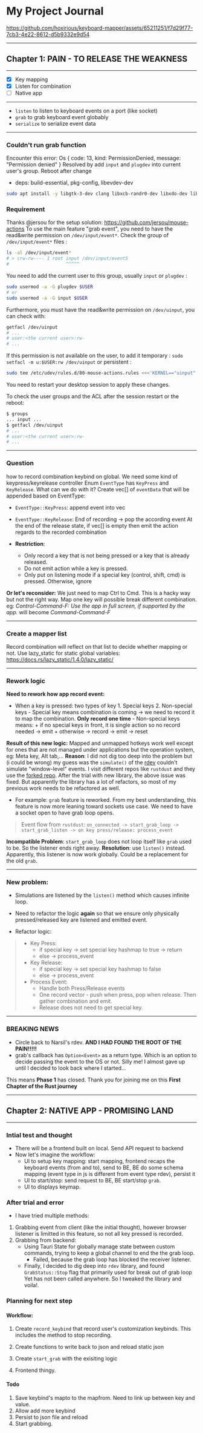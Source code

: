 # My Project Journal


https://github.com/hoxirious/keyboard-mapper/assets/65211251/f7d29f77-7cb3-4e22-8612-d5b9332e9d54



---

## Chapter 1: PAIN - TO RELEASE THE WEAKNESS

---

- [x] Key mapping
- [x] Listen for combination
- [ ] Native app

---

- `listen` to listen to keyboard events on a port (like socket)
- `grab` to grab keyboard event globably
- `serialize` to serialize event data

---

### Couldn't run grab function

Encounter this error: Os { code: 13, kind: PermissionDenied, message: "Permission denied" }
Resolved by add `input` and `plugdev` into current user's group. Reboot after change

- deps: build-essential, pkg-config, libevdev-dev

```bash
sudo apt install -y libgtk-3-dev clang libxcb-randr0-dev libxdo-dev libxfixes-dev libxcb-shape0-dev libxcb-xfixes0-dev
```

### Requirement

Thanks @jersou for the setup solution: <https://github.com/jersou/mouse-actions>
To use the main feature "grab event", you need to have the read&write permission
on `/dev/input/event*`. Check the group of `/dev/input/event*` files :

```bash
ls -al /dev/input/event*
# > crw-rw---- 1 root input /dev/input/event5
#                     ^^^^^
```

You need to add the current user to this group, usually `input` or `plugdev` :

```bash
sudo usermod -a -G plugdev $USER
# or
sudo usermod -a -G input $USER
```

Furthermore, you must have the read&write permission on `/dev/uinput`, you can
check with:

```bash
getfacl /dev/uinput
# ...
# user:<the current user>:rw-
# ...
```

If this permission is not available on the user, to add it
temporary : `sudo setfacl -m u:$USER:rw /dev/uinput` or persistent :

```bash
sudo tee /etc/udev/rules.d/80-mouse-actions.rules <<<'KERNEL=="uinput", SUBSYSTEM=="misc", TAG+="uaccess", OPTIONS+="static_node=uinput"'
```

You need to restart your desktop session to apply these changes.

To check the user groups and the ACL after the session restart or the reboot:

```bash
$ groups
... input ...
$ getfacl /dev/uinput
# ...
# user:<the current user>:rw-
# ...
```

---

### Question

how to record combination keybind on global. We need some kind of keypress/keyrelease controller
Enum `EventType` has `KeyPress` and `KeyRelease`. What can we do with it?
Create vec[] of `eventData` that will be appended based on EventType:

- `EventType::KeyPress`: append event into vec
- `EventType::KeyRelease`: End of recording -> pop the according event
At the end of the release state, if vec[] is empty then emit the action regards to the recorded combination

- **Restriction**:
  - Only record a key that is not being pressed or a key that is already released.
  - Do not emit action while a key is pressed.
  - Only put on listening mode if a special key (control, shift, cmd) is pressed. Otherwise, ignore

**Or let's reconsider:**
We just need to map Ctrl to Cmd. This is a hacky way but not the right way. Map one key will possible break different combination. eg: _Control-Command-F: Use the app in full screen, if supported by the app._ will become _Command-Command-F_

---

### Create a mapper list

Record combination will reflect on that list to decide whether mapping or not.
Use lazy_static for static global variables: <https://docs.rs/lazy_static/1.4.0/lazy_static/>

---

### Rework logic

**Need to rework how app record event:**

- When a key is pressed: two types of key
      1. Special keys
      2. Non-special keys
      - Special key means combination is coming -> we need to record it to map the combination. **Only record one time**
      - Non-special keys means:
          + if no special keys in front, it is single action so no record needed -> emit
          + otherwise -> record -> emit -> reset

**Result of this new logic:** Mapped and unmapped hotkeys work well except for ones that are not managed under applications but the operation system, eg: Meta key, Alt tab,...
**Reason**: I did not dig too deep into the problem but (i could be wrong) my guess was the `simulate()` of the [rdev](https://github.com/Narsil/rdev) couldn't simulate "window-level" events. I visit different repos like `rustdust` and they use the [forked repo](https://github.com/fufesou/rdev). After the trial with new library, the above issue was fixed. But apparently the library has a lot of refactors, so most of my previous work needs to be refactored as well.

- For example: `grab` feature is reworked. From my best understanding, this feature is now more leaning toward sockets use case. We need to have a socket open to have grab loop opens.

> Event flow from `rustdust`: `on_connected -> start_grab_loop -> start_grab_listen -> on key press/release: process_event`

**Incompatible Problem**: `start_grab_loop` does not loop itself like `grab` used to be. So the listener ends right away.
**Resolution**: use `listen()` instead. Apparently, this listener is now work globally. Could be a replacement for the old `grab`.

---

### New problem:

- Simulations are listened by the `listen()` method which causes infinite loop.
- Need to refactor the logic **again** so that we ensure only physically pressed/released key are listened and emitted event.

- Refactor logic:

> - Key Press:
>   - if special key -> set special key hashmap to true -> return
>   - else -> process_event
> - Key Release:
>   - if special key -> set special key hashmap to false
>   - else -> process_event
> - Process Event:
>   - Handle both Press/Release events
>   - One record vector - push when press, pop when release. Then gather combination and emit.
>   - Release does not need to get special key.

---

### BREAKING NEWS

- Circle back to Narsil's rdev. **AND I HAD FOUND THE ROOT OF THE PAIN!!!!!**
- grab's callback has `Option<Event>` as a return type. Which is an option to decide passing the event to the OS or not. Silly me! I almost gave up until I decided to look back where I started...

This means **Phase 1** has closed. Thank you for joining me on this **First Chapter of the Rust journey**

---

## Chapter 2: NATIVE APP - PROMISING LAND

---

### Intial test and thought

- There will be a frontend built on local. Send API request to backend
- Now let's imagine the workflow:
  - UI to setup key mapping: start mapping, frontend recaps the keyboard events (from and to), send to BE, BE do some schema mapping (event type in js is different from event type rdev), persist it
  - UI to start/stop: send request to BE, BE start/stop `grab`.
  - UI to displays keymap.

### After trial and error

- I have tried multiple methods:
1. Grabbing event from client (like the initial thought), however browser listener is limitted in this feature, so not all key pressed is recorded.
2. Grabbing from backend:
    - Using Tauri State for globally manage state between custom commands, trying to keep a global channel to end the the grab loop.
        - Failed, because the grab loop has blocked the receiver listener.
    - Finally, I decided to dig deep into `rdev` library, and found `GrabStatus::Stop` flag that primarily used for break out of grab loop
    Yet has not been called anywhere. So I tweaked the library and voila!.

### Planning for next step

#### Workflow:

1. Create `record_keybind` that record user's customization keybinds. This includes the method to stop recording.

2. Create functions to write back to json and reload static json

3. Create `start_grab` with the exisiting logic

4. Frontend thingy.


#### Todo
1. Save keybind's mapto to the mapfrom. Need to link up between key and value.
2. Allow add more keybind
3. Persist to json file and reload
4. Start grabbing.
